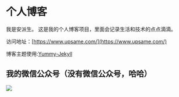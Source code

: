 # 个人博客
我是安派生。
这是我的个人博客项目，里面会记录生活和技术的点点滴滴。


访问地址：[https://www.upsame.com/](https://www.upsame.com/)


博客主题使用:[Yummy-Jekyll](https://github.com/DONGChuan/Yummy-Jekyll)


## 我的微信公众号（没有微信公众号，哈哈）

![](https://www.upsame.com/assets/images/head_upsame.png)
